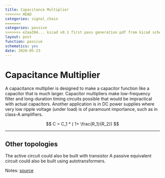 ```yaml
---
title: Capacitance Multiplier
<<<<<<< HEAD
categories: signal_chain
=======
categories: passive
>>>>>>> e2aa394... kicad v0.1 first pass generation pdf from kicad schematics still fail one sheet generation
layout: post
function: passive
schematics: yes
date: 2020-05-23
---
```


# Capacitance Multiplier

A capacitance multiplier is designed to make a capacitor function like a capacitor that is much larger. 
Capacitor multipliers make low-frequency filter and long-duration timing circuits possible that would be impractical with actual capacitors. Another application is in DC power supplies where very low ripple voltage (under load) is of paramount importance, such as in class-A amplifiers.


$$ C = C_1 * ( 1+ \frac{R_1}{R_2}) $$

---

## Other topologies

The active circuit could also be built with transistor
A passive equivalent circuit could also be built 
using autotransformers. 


Notes:
[source](https://electronics.stackexchange.com/questions/413970/capacitor-multiplier-does-not-remove-ripple)